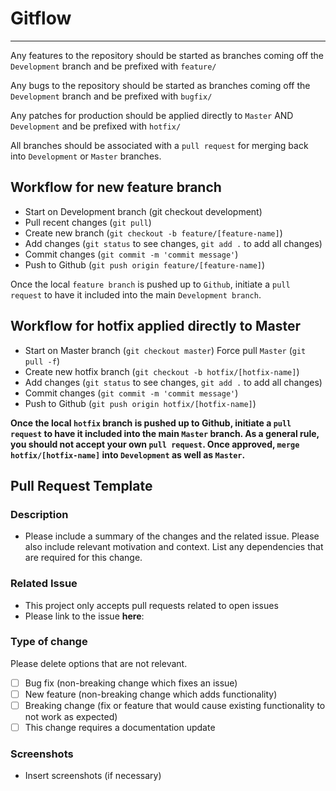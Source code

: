 # Gitflow
****
Any features to the repository should be started as branches coming off the `Development` branch and 
be prefixed with `feature/`

Any bugs to the repository should be started as branches coming off the `Development` branch and
be prefixed with `bugfix/`

Any patches for production should be applied directly to `Master` AND `Development` and be prefixed with 
`hotfix/`

All branches should be associated with a `pull request` for merging back into `Development` or `Master` branches.

## Workflow for new feature branch
* Start on Development branch (git checkout development)
* Pull recent changes (`git pull`)
* Create new branch (`git checkout -b feature/[feature-name]`)
* Add changes (`git status` to see changes, `git add .` to add all changes)
* Commit changes (`git commit -m 'commit message'`)
* Push to Github (`git push origin feature/[feature-name]`)

Once the local `feature branch` is pushed up to `Github`, initiate a `pull request` to have it included into the 
main `Development branch`.

## Workflow for hotfix applied directly to Master
* Start on Master branch (`git checkout master`)
Force pull `Master` (`git pull -f`)
* Create new hotfix branch (`git checkout -b hotfix/[hotfix-name]`)
* Add changes (`git status` to see changes, `git add .` to add all changes)
* Commit changes (`git commit -m 'commit message'`)
* Push to Github (`git push origin hotfix/[hotfix-name]`)


**Once the local `hotfix` branch is pushed up to Github, initiate a `pull request` to have it included into 
the main `Master` branch. As a general rule, you should not accept your own `pull request`. Once approved, `merge hotfix/[hotfix-name]` into `Development` as well as `Master`.**

## Pull Request Template
### Description
* Please include a summary of the changes and the related issue. Please also include relevant motivation 
and context. List any dependencies that are required for this change.

### Related Issue
* This project only accepts pull requests related to open issues
* Please link to the issue **here**:

### Type of change
Please delete options that are not relevant.

- [ ] Bug fix (non-breaking change which fixes an issue)
- [ ] New feature (non-breaking change which adds functionality)
- [ ] Breaking change (fix or feature that would cause existing functionality to not work as expected)
- [ ] This change requires a documentation update

### Screenshots
* Insert screenshots (if necessary)